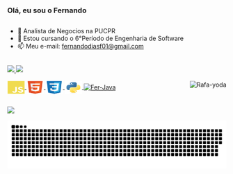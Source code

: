 ### Olá, eu sou o Fernando

##

- 🔭 Analista de Negocios na PUCPR
- 🌱 Estou cursando o 6°Período de Engenharia de Software
- 📫 Meu e-mail: fernandodiasf01@gmail.com

##


 <div>
  <a href="https://github.com/FernandoDias18">
  <img height="150em" src="https://github-readme-stats.vercel.app/api?username=FernandoDias18&show_icons=true&theme=dark&include_all_commits=true&count_private=true"/>
  <img height="150em" src="https://github-readme-stats.vercel.app/api/top-langs/?username=FernandoDias18&layout=compact&langs_count=7&theme=dark"/>
</div>
  
  <div style="display: inline_block"><br>
  <img align="center" alt="Fer-Js" height="30" width="40" src="https://raw.githubusercontent.com/devicons/devicon/master/icons/javascript/javascript-plain.svg">
  <img align="center" alt="Fer-HTML" height="30" width="40" src="https://raw.githubusercontent.com/devicons/devicon/master/icons/html5/html5-original.svg">
  <img align="center" alt="Fer-CSS" height="30" width="40" src="https://raw.githubusercontent.com/devicons/devicon/master/icons/css3/css3-original.svg">
  <img align="center" alt="Fer-Python" height="30" width="40" src="https://raw.githubusercontent.com/devicons/devicon/master/icons/python/python-original.svg">
  <img align="center" alt="Fer-Java" height="30" width="40" src="https://cdn.jsdelivr.net/gh/devicons/devicon/icons/java/java-original.svg">
  <img align="right" alt="Rafa-yoda" src="https://media1.giphy.com/media/mCRJDo24UvJMA/200.gif?cid=5a38a5a2la1jz20mqbpxvv8sh8e17jv99wb93ejy4p0riapo&rid=200.gif">
</div>
  
  ##
 
<div> 
  <a href="https://instagram.com/ferdias01" target="_blank"><img src="https://img.shields.io/badge/-Instagram-%23E4405F?style=for-the-badge&logo=instagram&logoColor=white" target="_blank"></a>
 
 
 
 
  ![Snake animation](https://github.com/FernandoDias18/FernandoDias18/blob/output/github-contribution-grid-snake.svg)
 
</div>

